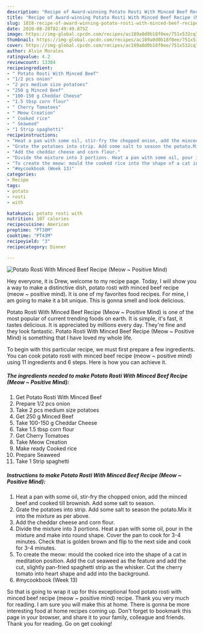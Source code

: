 ```yaml
---
description: "Recipe of Award-winning Potato Rosti With Minced Beef Recipe (Meow ~ Positive Mind)"
title: "Recipe of Award-winning Potato Rosti With Minced Beef Recipe (Meow ~ Positive Mind)"
slug: 1818-recipe-of-award-winning-potato-rosti-with-minced-beef-recipe-meow-positive-mind
date: 2020-08-28T02:49:49.875Z
image: https://img-global.cpcdn.com/recipes/ac189a0d0b18f0ee/751x532cq70/potato-rosti-with-minced-beef-recipe-meow-positive-mind-recipe-main-photo.jpg
thumbnail: https://img-global.cpcdn.com/recipes/ac189a0d0b18f0ee/751x532cq70/potato-rosti-with-minced-beef-recipe-meow-positive-mind-recipe-main-photo.jpg
cover: https://img-global.cpcdn.com/recipes/ac189a0d0b18f0ee/751x532cq70/potato-rosti-with-minced-beef-recipe-meow-positive-mind-recipe-main-photo.jpg
author: Alvin Morales
ratingvalue: 4.2
reviewcount: 13384
recipeingredient:
- " Potato Rosti With Minced Beef"
- "1/2 pcs onion"
- "2 pcs medium size potatoes"
- "250 g Minced Beef"
- "100-150 g Cheddar Cheese"
- "1.5 tbsp corn flour"
- " Cherry Tomatoes"
- " Meow Creation"
- " Cooked rice"
- " Seaweed"
- "1 Strip spaghetti"
recipeinstructions:
- "Heat a pan with some oil, stir-fry the chopped onion, add the minced beef and cooked till brownish. Add some salt to season."
- "Grate the potatoes into strip. Add some salt to season the potato.Mix it into the mixture as per above."
- "Add the cheddar cheese and corn flour."
- "Divide the mixture into 3 portions. Heat a pan with some oil, pour in the mixture and make into round shape. Cover the pan to cook for 3-4 minutes. Check that is golden brown and flip to the next side and cook for 3-4 minutes."
- "To create the meow: mould the cooked rice into the shape of a cat in meditation position. Add the cut seaweed as the feature and add the cut, slightly pan-fried spaghetti strip as the whisker. Cut the cherry tomato into heart shape and add into the background."
- "#mycookbook (Week 13)"
categories:
- Recipe
tags:
- potato
- rosti
- with

katakunci: potato rosti with 
nutrition: 107 calories
recipecuisine: American
preptime: "PT30M"
cooktime: "PT43M"
recipeyield: "3"
recipecategory: Dinner

---
```



![Potato Rosti With Minced Beef Recipe (Meow ~ Positive Mind)](https://img-global.cpcdn.com/recipes/ac189a0d0b18f0ee/751x532cq70/potato-rosti-with-minced-beef-recipe-meow-positive-mind-recipe-main-photo.jpg)

Hey everyone, it is Drew, welcome to my recipe page. Today, I will show you a way to make a distinctive dish, potato rosti with minced beef recipe (meow ~ positive mind). It is one of my favorites food recipes. For mine, I am going to make it a bit unique. This is gonna smell and look delicious.



Potato Rosti With Minced Beef Recipe (Meow ~ Positive Mind) is one of the most popular of current trending foods on earth. It is simple, it's fast, it tastes delicious. It is appreciated by millions every day. They're fine and they look fantastic. Potato Rosti With Minced Beef Recipe (Meow ~ Positive Mind) is something that I have loved my whole life.


To begin with this particular recipe, we must first prepare a few ingredients. You can cook potato rosti with minced beef recipe (meow ~ positive mind) using 11 ingredients and 6 steps. Here is how you can achieve it.

<!--inarticleads1-->

##### The ingredients needed to make Potato Rosti With Minced Beef Recipe (Meow ~ Positive Mind):

1. Get  Potato Rosti With Minced Beef
1. Prepare 1/2 pcs onion
1. Take 2 pcs medium size potatoes
1. Get 250 g Minced Beef
1. Take 100-150 g Cheddar Cheese
1. Take 1.5 tbsp corn flour
1. Get  Cherry Tomatoes
1. Take  Meow Creation
1. Make ready  Cooked rice
1. Prepare  Seaweed
1. Take 1 Strip spaghetti




<!--inarticleads2-->

##### Instructions to make Potato Rosti With Minced Beef Recipe (Meow ~ Positive Mind):

1. Heat a pan with some oil, stir-fry the chopped onion, add the minced beef and cooked till brownish. Add some salt to season.
1. Grate the potatoes into strip. Add some salt to season the potato.Mix it into the mixture as per above.
1. Add the cheddar cheese and corn flour.
1. Divide the mixture into 3 portions. Heat a pan with some oil, pour in the mixture and make into round shape. Cover the pan to cook for 3-4 minutes. Check that is golden brown and flip to the next side and cook for 3-4 minutes.
1. To create the meow: mould the cooked rice into the shape of a cat in meditation position. Add the cut seaweed as the feature and add the cut, slightly pan-fried spaghetti strip as the whisker. Cut the cherry tomato into heart shape and add into the background.
1. #mycookbook (Week 13)




So that is going to wrap it up for this exceptional food potato rosti with minced beef recipe (meow ~ positive mind) recipe. Thank you very much for reading. I am sure you will make this at home. There is gonna be more interesting food at home recipes coming up. Don't forget to bookmark this page in your browser, and share it to your family, colleague and friends. Thank you for reading. Go on get cooking!
